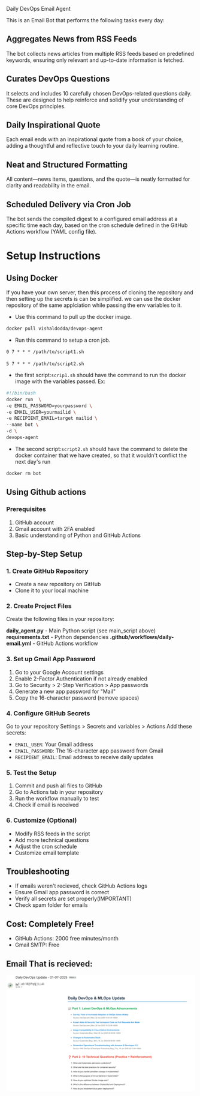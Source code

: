 Daily DevOps Email Agent 

This is an Email Bot that performs the following tasks every day:

## Aggregates News from RSS Feeds
The bot collects news articles from multiple RSS feeds based on predefined keywords, ensuring only relevant and up-to-date information is fetched.

## Curates DevOps Questions
It selects and includes 10 carefully chosen DevOps-related questions daily. These are designed to help reinforce and solidify your understanding of core DevOps principles.

## Daily Inspirational Quote
Each email ends with an inspirational quote from a book of your choice, adding a thoughtful and reflective touch to your daily learning routine.

## Neat and Structured Formatting
All content—news items, questions, and the quote—is neatly formatted for clarity and readability in the email.

## Scheduled Delivery via Cron Job
The bot sends the compiled digest to a configured email address at a specific time each day, based on the cron schedule defined in the GitHub Actions workflow (YAML config file).


# Setup Instructions
## Using Docker
If you have your own server, then this process of cloning the repository and then setting up the secrets is can be simplified. we can use the docker repository of the same applciation while passing the env variables to it.

- Use this command to pull up the docker image.
```bash
docker pull vishaldodda/devops-agent
```
- Run this command to setup a cron job.
```vim
0 7 * * * /path/to/script1.sh

5 7 * * * /path/to/script2.sh
```
- the first script:`scrip1.sh` should have the command to run the docker image with the variables passed. Ex:
```bash
#!/bin/bash
docker run  \
-e EMAIL_PASSWORD=yourpassword \
-e EMAIL_USER=yourmailid \
-e RECIPIENT_EMAIL=target mailid \
--name bot \
-d \
devops-agent
```
- The second script:`script2.sh` should have the command to delete the docker container that we have created, so that it wouldn't conflict the next day's run
```bash
docker rm bot
```
## Using Github actions

### Prerequisites
1. GitHub account
2. Gmail account with 2FA enabled
3. Basic understanding of Python and GitHub Actions

## Step-by-Step Setup

### 1. Create GitHub Repository
- Create a new repository on GitHub
- Clone it to your local machine

### 2. Create Project Files
Create the following files in your repository:

**daily_agent.py** - Main Python script (see main_script above)
**requirements.txt** - Python dependencies
**.github/workflows/daily-email.yml** - GitHub Actions workflow

### 3. Set up Gmail App Password
1. Go to your Google Account settings
2. Enable 2-Factor Authentication if not already enabled
3. Go to Security > 2-Step Verification > App passwords
4. Generate a new app password for "Mail"
5. Copy the 16-character password (remove spaces)

### 4. Configure GitHub Secrets
Go to your repository Settings > Secrets and variables > Actions
Add these secrets:
- `EMAIL_USER`: Your Gmail address
- `EMAIL_PASSWORD`: The 16-character app password from Gmail
- `RECIPIENT_EMAIL`: Email address to receive daily updates

### 5. Test the Setup
1. Commit and push all files to GitHub
2. Go to Actions tab in your repository
3. Run the workflow manually to test
4. Check if email is received

### 6. Customize (Optional)
- Modify RSS feeds in the script
- Add more technical questions
- Adjust the cron schedule
- Customize email template

## Troubleshooting
- If emails weren't recieved, check GitHub Actions logs
- Ensure Gmail app password is correct
- Verify all secrets are set properly(IMPORTANT)
- Check spam folder for emails

## Cost: Completely Free!
- GitHub Actions: 2000 free minutes/month
- Gmail SMTP: Free

## Email That is recieved:
![Image](result.png)
